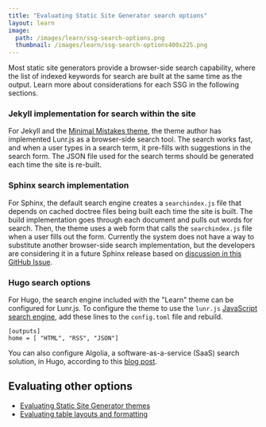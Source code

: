 ```yaml
---
title: "Evaluating Static Site Generator search options"
layout: learn
image:
  path: /images/learn/ssg-search-options.png
  thumbnail: /images/learn/ssg-search-options400x225.png
---
```


Most static site generators provide a browser-side search capability, where the list of indexed keywords for search are built at the same time as the output. Learn more about considerations for each SSG in the following sections.

### Jekyll implementation for search within the site

For Jekyll and the [Minimal Mistakes theme](https://mmistakes.github.io/minimal-mistakes/), the theme author has implemented Lunr.js as a browser-side search tool. The search works fast, and when a user types in a search term, it pre-fills with suggestions in the search form. The JSON file used for the search terms should be generated each time the site is re-built.

### Sphinx search implementation

For Sphinx, the default search engine creates a `searchindex.js` file that depends on cached doctree files being built each time the site is built. The build implementation goes through each document and pulls out words for search. Then, the theme uses a web form that calls the `searchindex.js` file when a user fills out the form. Currently the system does not have a way to substitute another browser-side search implementation, but the developers are considering it in a future Sphinx release based on [discussion in this GitHub Issue](https://github.com/sphinx-doc/sphinx/issues/3812).

### Hugo search options

For Hugo, the search engine included with the "Learn" theme can be configured for Lunr.js. To configure the theme to use the `lunr.js` [JavaScript search engine](https://lunrjs.com/), add these lines to the `config.toml` file and rebuild.
```
[outputs]
home = [ "HTML", "RSS", "JSON"]
```

You can also configure Algolia, a software-as-a-service (SaaS) search solution, in Hugo, according to this [blog post](https://forestry.io/blog/search-with-algolia-in-hugo/).

## Evaluating other options

* [Evaluating Static Site Generator themes](https://www.docslikecode.com/learn/07-evaluating-ssg-themes/)
* [Evaluating table layouts and formatting](https://www.docslikecode.com/learn/08-evaluating-table-layouts/)
